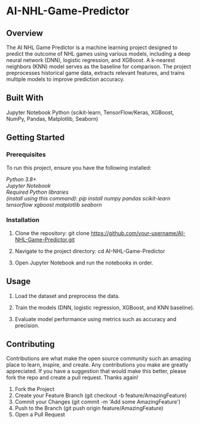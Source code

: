 # AI-NHL-Game-Predictor

## Overview
The AI NHL Game Predictor is a machine learning project designed to predict the outcome of NHL games using various models, including a deep neural network (DNN), logistic regression, and XGBoost. A k-nearest neighbors (KNN) model serves as the baseline for comparison. The project preprocesses historical game data, extracts relevant features, and trains multiple models to improve prediction accuracy.

## Built With
Jupyter Notebook
Python (scikit-learn, TensorFlow/Keras, XGBoost, NumPy, Pandas, Matplotlib, Seaborn)

## Getting Started
### Prerequisites
To run this project, ensure you have the following installed:  

*Python 3.8+*  
*Jupyter Notebook*  
*Required Python libraries*  
*(install using this command): pip install numpy pandas scikit-learn tensorflow xgboost matplotlib seaborn*


### Installation
1. Clone the repository:
git clone https://github.com/your-username/AI-NHL-Game-Predictor.git

2. Navigate to the project directory:
cd AI-NHL-Game-Predictor

3. Open Jupyter Notebook and run the notebooks in order.


## Usage
1. Load the dataset and preprocess the data.

2. Train the models (DNN, logistic regression, XGBoost, and KNN baseline).

3. Evaluate model performance using metrics such as accuracy and precision.



## Contributing
Contributions are what make the open source community such an amazing place to learn, inspire, and create. Any contributions you make are greatly appreciated. If you have a suggestion that would make this better, please fork the repo and create a pull request. Thanks again!

1. Fork the Project
2. Create your Feature Branch (git checkout -b feature/AmazingFeature)
3. Commit your Changes (git commit -m 'Add some AmazingFeature')
4. Push to the Branch (git push origin feature/AmazingFeature)
5. Open a Pull Request
